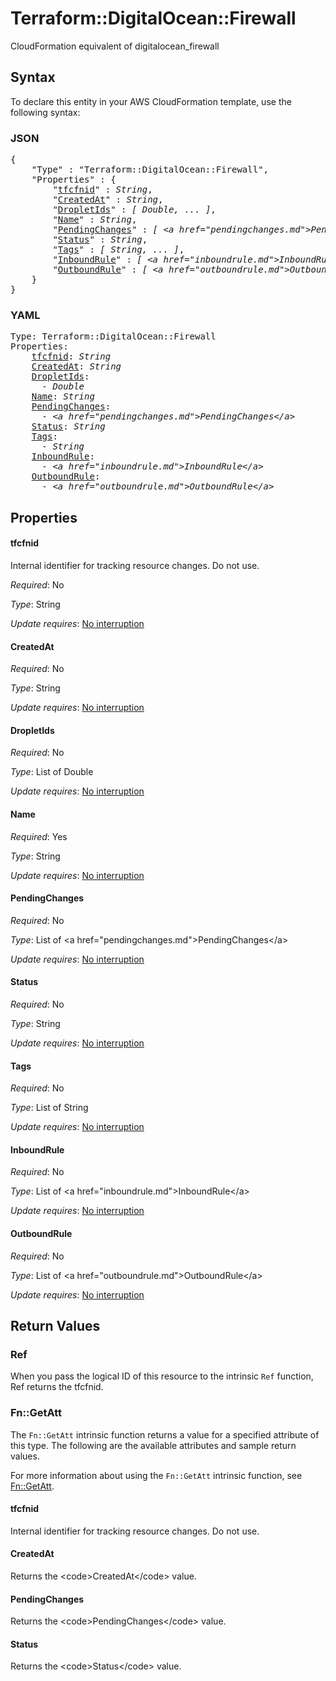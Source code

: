 # Terraform::DigitalOcean::Firewall

CloudFormation equivalent of digitalocean_firewall

## Syntax

To declare this entity in your AWS CloudFormation template, use the following syntax:

### JSON

<pre>
{
    "Type" : "Terraform::DigitalOcean::Firewall",
    "Properties" : {
        "<a href="#tfcfnid" title="tfcfnid">tfcfnid</a>" : <i>String</i>,
        "<a href="#createdat" title="CreatedAt">CreatedAt</a>" : <i>String</i>,
        "<a href="#dropletids" title="DropletIds">DropletIds</a>" : <i>[ Double, ... ]</i>,
        "<a href="#name" title="Name">Name</a>" : <i>String</i>,
        "<a href="#pendingchanges" title="PendingChanges">PendingChanges</a>" : <i>[ &lt;a href=&#34;pendingchanges.md&#34;&gt;PendingChanges&lt;/a&gt;, ... ]</i>,
        "<a href="#status" title="Status">Status</a>" : <i>String</i>,
        "<a href="#tags" title="Tags">Tags</a>" : <i>[ String, ... ]</i>,
        "<a href="#inboundrule" title="InboundRule">InboundRule</a>" : <i>[ &lt;a href=&#34;inboundrule.md&#34;&gt;InboundRule&lt;/a&gt;, ... ]</i>,
        "<a href="#outboundrule" title="OutboundRule">OutboundRule</a>" : <i>[ &lt;a href=&#34;outboundrule.md&#34;&gt;OutboundRule&lt;/a&gt;, ... ]</i>
    }
}
</pre>

### YAML

<pre>
Type: Terraform::DigitalOcean::Firewall
Properties:
    <a href="#tfcfnid" title="tfcfnid">tfcfnid</a>: <i>String</i>
    <a href="#createdat" title="CreatedAt">CreatedAt</a>: <i>String</i>
    <a href="#dropletids" title="DropletIds">DropletIds</a>: <i>
      - Double</i>
    <a href="#name" title="Name">Name</a>: <i>String</i>
    <a href="#pendingchanges" title="PendingChanges">PendingChanges</a>: <i>
      - &lt;a href=&#34;pendingchanges.md&#34;&gt;PendingChanges&lt;/a&gt;</i>
    <a href="#status" title="Status">Status</a>: <i>String</i>
    <a href="#tags" title="Tags">Tags</a>: <i>
      - String</i>
    <a href="#inboundrule" title="InboundRule">InboundRule</a>: <i>
      - &lt;a href=&#34;inboundrule.md&#34;&gt;InboundRule&lt;/a&gt;</i>
    <a href="#outboundrule" title="OutboundRule">OutboundRule</a>: <i>
      - &lt;a href=&#34;outboundrule.md&#34;&gt;OutboundRule&lt;/a&gt;</i>
</pre>

## Properties

#### tfcfnid

Internal identifier for tracking resource changes. Do not use.

_Required_: No

_Type_: String

_Update requires_: [No interruption](https://docs.aws.amazon.com/AWSCloudFormation/latest/UserGuide/using-cfn-updating-stacks-update-behaviors.html#update-no-interrupt)

#### CreatedAt

_Required_: No

_Type_: String

_Update requires_: [No interruption](https://docs.aws.amazon.com/AWSCloudFormation/latest/UserGuide/using-cfn-updating-stacks-update-behaviors.html#update-no-interrupt)

#### DropletIds

_Required_: No

_Type_: List of Double

_Update requires_: [No interruption](https://docs.aws.amazon.com/AWSCloudFormation/latest/UserGuide/using-cfn-updating-stacks-update-behaviors.html#update-no-interrupt)

#### Name

_Required_: Yes

_Type_: String

_Update requires_: [No interruption](https://docs.aws.amazon.com/AWSCloudFormation/latest/UserGuide/using-cfn-updating-stacks-update-behaviors.html#update-no-interrupt)

#### PendingChanges

_Required_: No

_Type_: List of &lt;a href=&#34;pendingchanges.md&#34;&gt;PendingChanges&lt;/a&gt;

_Update requires_: [No interruption](https://docs.aws.amazon.com/AWSCloudFormation/latest/UserGuide/using-cfn-updating-stacks-update-behaviors.html#update-no-interrupt)

#### Status

_Required_: No

_Type_: String

_Update requires_: [No interruption](https://docs.aws.amazon.com/AWSCloudFormation/latest/UserGuide/using-cfn-updating-stacks-update-behaviors.html#update-no-interrupt)

#### Tags

_Required_: No

_Type_: List of String

_Update requires_: [No interruption](https://docs.aws.amazon.com/AWSCloudFormation/latest/UserGuide/using-cfn-updating-stacks-update-behaviors.html#update-no-interrupt)

#### InboundRule

_Required_: No

_Type_: List of &lt;a href=&#34;inboundrule.md&#34;&gt;InboundRule&lt;/a&gt;

_Update requires_: [No interruption](https://docs.aws.amazon.com/AWSCloudFormation/latest/UserGuide/using-cfn-updating-stacks-update-behaviors.html#update-no-interrupt)

#### OutboundRule

_Required_: No

_Type_: List of &lt;a href=&#34;outboundrule.md&#34;&gt;OutboundRule&lt;/a&gt;

_Update requires_: [No interruption](https://docs.aws.amazon.com/AWSCloudFormation/latest/UserGuide/using-cfn-updating-stacks-update-behaviors.html#update-no-interrupt)

## Return Values

### Ref

When you pass the logical ID of this resource to the intrinsic `Ref` function, Ref returns the tfcfnid.

### Fn::GetAtt

The `Fn::GetAtt` intrinsic function returns a value for a specified attribute of this type. The following are the available attributes and sample return values.

For more information about using the `Fn::GetAtt` intrinsic function, see [Fn::GetAtt](https://docs.aws.amazon.com/AWSCloudFormation/latest/UserGuide/intrinsic-function-reference-getatt.html).

#### tfcfnid

Internal identifier for tracking resource changes. Do not use.

#### CreatedAt

Returns the &lt;code&gt;CreatedAt&lt;/code&gt; value.

#### PendingChanges

Returns the &lt;code&gt;PendingChanges&lt;/code&gt; value.

#### Status

Returns the &lt;code&gt;Status&lt;/code&gt; value.

